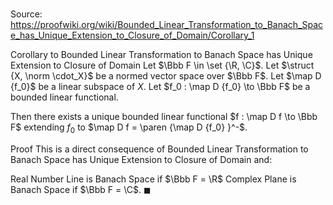 # 

Source: https://proofwiki.org/wiki/Bounded_Linear_Transformation_to_Banach_Space_has_Unique_Extension_to_Closure_of_Domain/Corollary_1

Corollary to Bounded Linear Transformation to Banach Space has Unique Extension to Closure of Domain
Let $\Bbb F \in \set {\R, \C}$. 
Let $\struct {X, \norm \cdot_X}$ be a normed vector space over $\Bbb F$.
Let $\map D {f_0}$ be a linear subspace of $X$.
Let $f_0 : \map D {f_0} \to \Bbb F$ be a bounded linear functional.

Then there exists a unique bounded linear functional $f : \map D f \to \Bbb F$ extending $f_0$ to $\map D f = \paren {\map D {f_0} }^-$.


Proof
This is a direct consequence of Bounded Linear Transformation to Banach Space has Unique Extension to Closure of Domain and: 

Real Number Line is Banach Space if $\Bbb F = \R$
Complex Plane is Banach Space if $\Bbb F = \C$.
$\blacksquare$





